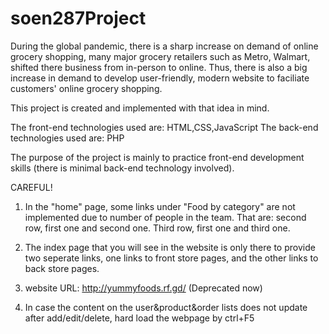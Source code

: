 # soen287Project

During the global pandemic, there is a sharp increase on demand of online grocery shopping, many major grocery retailers such as 
Metro, Walmart, shifted there business from in-person to online. Thus, there is also a big increase in demand to develop user-friendly,
modern website to faciliate customers' online grocery shopping.

This project is created and implemented with that idea in mind.

The front-end technologies used are: HTML,CSS,JavaScript
The back-end technologies used are: PHP

The purpose of the project is mainly to practice front-end development skills (there is minimal back-end technology involved). 

CAREFUL!
1. In the "home" page, some links under "Food by category" are not implemented due to number of people in the team. 
That are: second row, first one and second one. Third row, first one and third one.

2. The index page that you will see in the website is only there to provide two seperate links, one links to front store pages,
and the other links to back store pages.

3. website URL: http://yummyfoods.rf.gd/ (Deprecated now)

4. In case the content on the user&product&order lists does not update after add/edit/delete, hard load the webpage by ctrl+F5
